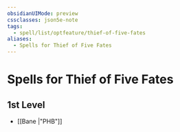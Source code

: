 ```yaml
---
obsidianUIMode: preview
cssclasses: json5e-note
tags:
  - spell/list/optfeature/thief-of-five-fates
aliases:
  - Spells for Thief of Five Fates
---
```

# Spells for Thief of Five Fates

## 1st Level

- [[Bane \|"PHB"]]
